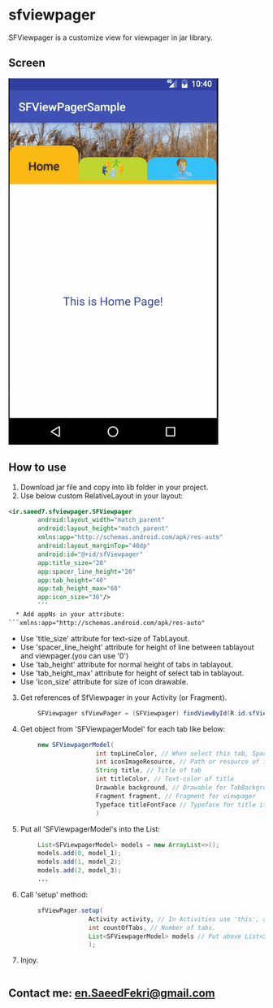 # sfviewpager
SFViewpager is a customize view for viewpager in jar library.


## Screen
![alt text](https://raw.githubusercontent.com/Saeed-7/sfviewpager/master/screen/sfViewpager.gif)

## How to use
1. Download jar file and copy into lib folder in your project.
2. Use below custom RelativeLayout in your layout:
```xml
<ir.saeed7.sfviewpager.SFViewpager
        android:layout_width="match_parent"
        android:layout_height="match_parent"
        xmlns:app="http://schemas.android.com/apk/res-auto"
        android:layout_marginTop="40dp"
        android:id="@+id/sfViewpager"
        app:title_size="20"
        app:spacer_line_height="20"
        app:tab_height="40"
        app:tab_height_max="60"
        app:icon_size="36"/>
        ```
  * Add appNs in your attribute:  
```xmlns:app="http://schemas.android.com/apk/res-auto"
```

  * Use 'title_size' attribute for text-size of TabLayout.
  * Use 'spacer_line_height' attribute for height of line between tablayout and viewpager.(you can use '0')
  * Use 'tab_height' attribute for normal height of tabs in tablayout.
  * Use 'tab_height_max' attribute for height of select tab in tablayout.
  * Use 'icon_size' attribute for size of icon drawable.

3. Get references of SfViewpager in your Activity (or Fragment).
```java
        SFViewpager sfViewPager = (SFViewpager) findViewById(R.id.sfViewpager);
```
4. Get object from 'SFViewpagerModel' for each tab like below:
```java
        new SFViewpagerModel(
                        int topLineColor, // When select this tab, SpacerLine's color change to this color.
                        int iconImageResource, // Path or resource of icon. (use by Glide)
                        String title, // Title of tab
                        int titleColor, // Text-color of title
                        Drawable background, // Drawable for TabBackground
                        Fragment fragment, // Fragment for viewpager
                        Typeface titleFontFace // Typeface for title if you want, you can use 'null'.
                        )
```
5. Put all 'SFViewpagerModel's into the List:
```java
        List<SFViewpagerModel> models = new ArrayList<>();
        models.add(0, model_1);
        models.add(1, model_2);
        models.add(2, model_3);
        ...
```
6. Call 'setup' method:
```java
        sfViewPager.setup(
                      Activity activity, // In Activities use 'this', and in Fragments use 'getActivity()'.
                      int countOfTabs, // Number of tabs.
                      List<SFViewpagerModel> models // Put above List<SFViewpagerModel> here.
                      );
```
7. Injoy.
```
```
## Contact me: en.SaeedFekri@gmail.com
